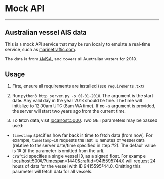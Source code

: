 # Mock API

--- 

## Australian vessel AIS data 

This is a mock API service that may be run locally to emulate a real-time service, such as [marinetraffic.com](https://www.marinetraffic.com/en/ais-api-services/documentation/api-service:ps05).

The data is from [AMSA](https://www.operations.amsa.gov.au/Spatial/DataServices/DigitalData), and covers all Australian waters for 2018. 

## Usage

1. First, ensure all requirements are installed (see `requirements.txt`)

2. Run `python3 http_server.py -s 01-01-2018`. The argument is the start date. Any valid day in the year 2018 should be fine. The time will initialize to 12:00am UTC (8am WA time). If no `-s` argument is provided, the server will start two years ago from the current time.

3. To fetch data, visit [localhost:5000](http://localhost:5000). Two GET parameters may be passed used:
  - `timestamp` specifies how far back in time to fetch data (from now). For example, `timestamp=10` requests the last 10 minutes of vessel data (relative to the server date/time specified in step #2). The default value is 10 (if the parameter is omitted from the url).
  - `craftid` specifies a single vessel ID, as a signed float. For example [localhost:5000/?timespan=1440&craftid=9415595744.0](http://localhost:5000/?timespan=1440&craftid=9415595744.0) will request 24 hours of data for the vessel with ID 9415595744.0. Omitting this parameter will fetch data for all vessels.

